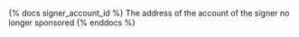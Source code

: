 {% docs signer_account_id %}
The address of the account of the signer no longer sponsored
{% enddocs %}
